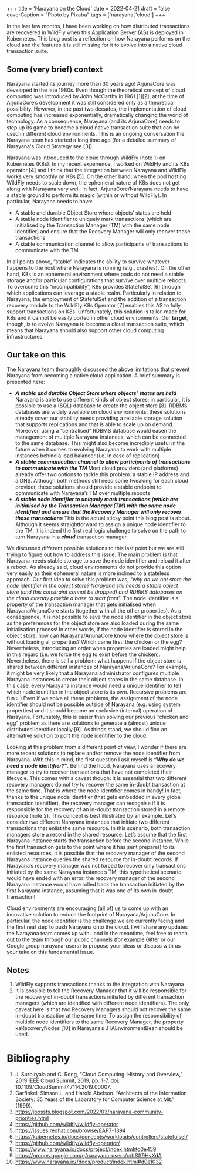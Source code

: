 +++
title = 'Narayana on the Cloud'
date = 2022-04-21
draft = false
coverCaption = "Photo by Pixaba"
tags = ['narayana','cloud']
+++

In the last few months, I have been working on how distributed transactions are recovered in WildFly when this Application Server (AS) is deployed in Kubernetes. This blog post is a reflection on how Narayana performs on the cloud and the features it is still missing for it to evolve into a native cloud transaction suite.

## Some (very brief) context

Narayana started its journey more than 30 years ago! ArjunaCore was developed in the late 1980s. Even though the theoretical concept of cloud computing was introduced by John McCarthy in 1961 [1][2], at the time of ArjunaCore’s development it was still considered only as a theoretical possibility. However, in the past two decades, the implementation of cloud computing has increased exponentially, dramatically changing the world of technology. As a consequence, Narayana (and its ArjunaCore) needs to step up its game to become a cloud native transaction suite that can be used in different cloud environments. This is an ongoing conversation the Narayana team has started a long time ago (for a detailed summary of Narayana's Cloud Strategy see [3]).

Narayana was introduced to the cloud through WildFly (note 1) on Kubernetes (K8s). In my recent experience, I worked on WildFly and its K8s operator [4] and I think that the integration between Narayana and WildFly works very smoothly on K8s [5]. On the other hand, when the pod hosting WildFly needs to scale down, the ephemeral nature of K8s does not get along with Narayana very well. In fact, ArjunaCore/Narayana needs to have a stable ground to perform its magic (within or without WildFly). In particular, Narayana needs to have:

* A stable and durable Object Store where objects’ states are held
* A stable node identifier to uniquely mark transactions (which are initialised by the Transaction Manager (TM) with the same node identifier) and ensure that the Recovery Manager will only recover those transactions
* A stable communication channel to allow participants of transactions to communicate with the TM

In all points above, “stable” indicates the ability to survive whatever happens to the host where Narayana is running (e.g., crashes). On the other hand, K8s is an ephemeral environment where pods do not need a stable storage and/or particular configurations that survive over multiple reboots. To overcome this “incompatibility”, K8s provides StatefulSet [6] through which applications can leverage a stable realm. Particularly in relation to Narayana, the employment of StatefulSet and the addition of a transaction recovery module to the WildFly K8s Operator [7] enables this AS to fully support transactions on K8s. Unfortunately, this solution is tailor-made for K8s and it cannot be easily ported in other cloud environments. Our **target**, though, is to evolve Narayana to become a cloud transaction suite, which means that Narayana should also support other cloud computing infrastructures.

## Our take on this

The Narayana team thoroughly discussed the above limitations that prevent Narayana from becoming a native cloud application. A brief summary is presented here:
* _**A stable and durable Object Store where objects’ states are held**_
Narayana is able to use different kinds of object stores; in particular, it is possible to use a (SQL) database to create the object store [8]. RDBMS databases are widely available on cloud environments: these solutions already cover our stability needs providing a reliable storage solution that supports replications and that is able to scale up on demand. Moreover, using a “centralised” RDBMS database would easen the management of multiple Narayana instances, which can be connected to the same database. This might also become incredibly useful in the future when it comes to evolving Narayana to work with multiple instances behind a load balancer (i.e. in case of replication)
* _**A stable communication channel to allow participants of transactions to communicate with the TM**_
Most cloud providers (and platforms) already offer two options to tackle this problem: a stable IP address and a DNS. Although both methods still need some tweaking for each cloud provider, these solutions should provide a stable endpoint to communicate with Narayana’s TM over multiple reboots
* _**A stable node identifier to uniquely mark transactions (which are initialised by the Transaction Manager (TM) with the same node identifier) and ensure that the Recovery Manager will only recover those transactions**_
This is the actual sticky point this blog post is about. Although it seems straightforward to assign a unique node identifier to the TM, it is indeed the first real logic challenge to solve on the path to turn Narayana in a _**cloud**_ transaction manager

We discussed different possible solutions to this last point but we are still trying to figure out how to address this issue. The main problem is that Narayana needs stable storage to save the node identifier and reload it after a reboot. As already said, cloud environments do not provide this option very easily as their ephemeral nature is more inclined to a stateless approach. Our first idea to solve this problem was, “_why do we not store the node identifier in the object store? Narayana still needs a stable object store (and this constraint cannot be dropped) and RDBMS databases on the cloud already provide a base to start from_”. The node identifier is a property of the transaction manager that gets initialised when Narayana/ArjunaCore starts (together with all the other properties). As a consequence, it is not possible to save the node identifier in the object store as the preferences for the object store are also loaded during the same initialisation process! In other words, if the node identifier is stored in the object store, how can Narayana/ArjunaCore know where the object store is without loading all properties? Which came first: the chicken or the egg? Nevertheless, introducing an order when properties are loaded might help in this regard (i.e. we force the egg to exist before the chicken). Nevertheless, there is still a problem: what happens if the object store is shared between different instances of Narayana/ArjunaCore? For example, it might be very likely that a Narayana administrator configures multiple Narayana instances to create their object stores in the same database. In this case, every Narayana instance would need a unique identifier to tell which node identifier in the object store is its own. Recursive problems are fun :-) Even if we solve all these problems, the assignment of the node identifier should not be possible outside of Narayana (e.g. using system properties) and it should become an exclusive (internal) operation of Narayana. Fortunately, this is easier than solving our previous “chicken and egg” problem as there are solutions to generate a (almost) unique distributed identifier locally [9]. As things stand, we should find an alternative solution to port the node identifier to the cloud.

Looking at this problem from a different point of view, I wonder if there are more recent solutions to replace and/or remove the node identifier from Narayana. With this in mind, the first question I ask myself is **“_Why do we need a node identifier?_”**. Behind the hood, Narayana uses a recovery manager to try to recover transactions that have not completed their lifecycle. This comes with a caveat though: it is essential that two different recovery managers do not try to recover the same in-doubt transaction at the same time. That is where the node identifier comes in handy! In fact, thanks to the unique node identifier (that gets embedded in every global transaction identifier), the recovery manager can recognise if it is responsible for the recovery of an in-doubt transaction stored in a remote resource (note 2). This concept is best illustrated by an example. Let’s consider two different Narayana instances that initiate two different transactions that enlist the same resource. In this scenario, both transaction managers store a record in the shared resource. Let’s assume that the first Narayana instance starts the transaction before the second instance. While the first transaction gets to the point where it has sent prepare() to its enlisted resources, it is possible that the recovery manager of the second Narayana instance queries the shared resource for in-doubt records. If Narayana’s recovery manager was not forced to recover only transactions initiated by the same Narayana instance’s TM, this hypothetical scenario would have ended with an error: the recovery manager of the second Narayana instance would have rolled back the transaction initiated by the first Narayana instance, assuming that it was one of its own in-doubt transaction!

Cloud environments are encouraging (all of) us to come up with an innovative solution to reduce the footprint of Narayana/ArjunaCore. In particular, the node identifier is the challenge we are currently facing and the first real step to push Narayana onto the cloud. I will share any updates the Narayana team comes up with…and in the meantime, feel free to reach out to the team through our public channels (for example Gitter or our Google group narayana-users) to propose your ideas or discuss with us your take on this fundamental issue.

## Notes
1. WildFly supports transactions thanks to the integration with Narayana
1. It is possible to tell the Recovery Manager that it will be responsible for the recovery of in-doubt transactions initiated by different transaction managers (which are identified with different node identifiers). The only caveat here is that two Recovery Managers should not recover the same in-doubt transaction at the same time. To assign the responsibility of multiple node identifiers to the same Recovery Manager, the property xaRecoveryNodes [10] in Narayana’s JTAEnvironmentBean should be used.

# Bibliography
1. J. Surbiryala and C. Rong, "Cloud Computing: History and Overview," 2019 IEEE Cloud Summit, 2019, pp. 1-7, doi: 10.1109/CloudSummit47114.2019.00007.
1. Garfinkel, Simson L. and Harold Abelson. “Architects of the Information Society: 35 Years of the Laboratory for Computer Science at Mit.” (1999).
1. https://jbossts.blogspot.com/2022/03/narayana-community-priorities.html
1. https://github.com/wildfly/wildfly-operator
1. https://issues.redhat.com/browse/EAP7-1394
1. https://kubernetes.io/docs/concepts/workloads/controllers/statefulset/
1. https://github.com/wildfly/wildfly-operator/
1. https://www.narayana.io/docs/project/index.html#d0e459
1. https://groups.google.com/g/narayana-users/c/ttSff9HvXdA
1. https://www.narayana.io//docs/product/index.html#d0e1032 
